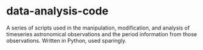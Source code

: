 # data-analysis-code
A series of scripts used in the manipulation, modification, and analysis of timeseries astronomical observations and the period information from those observations.
Written in Python, used sparingly.
